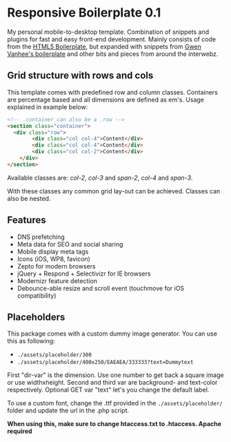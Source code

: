 # Responsive Boilerplate 0.1

My personal mobile-to-desktop template. Combination of snippets and plugins for fast and easy front-end development. Mainly consists of code from the [HTML5 Boilerplate](http://html5boilerplate.com), but expanded with snippets from [Gwen Vanhee's boilerplate](https://github.com/gwenvanhee/Boilerplate-0.2) and other bits and pieces from around the interwebz.

## Grid structure with rows and cols

This template comes with predefined row and column classes. Containers are percentage based and all dimensions are defined as em's. Usage explained in example below:

```html
<!-- .container can also be a .row -->
<section class="container">
  <div class="row">
		<div class="col col-4">Content</div>
		<div class="col col-4">Content</div>
		<div class="col col-2">Content</div>
	</div>
</section>
```
 
Available classes are: _col-2_, _col-3_ and _span-2_, _col-4_ and _span-3_.
 
With these classes any common grid lay-out can be achieved. Classes can also be nested.
 
## Features
 
 + DNS prefetching
 + Meta data for SEO and social sharing
 + Mobile display meta tags
 + Icons (iOS, WP8, favicon)
 + Zepto for modern browsers
 + jQuery + Respond + Selectivizr for IE browsers
 + Modernizr feature detection
 + Debounce-able resize and scroll event (touchmove for iOS compatibility)
 
## Placeholders

This package comes with a custom dummy image generator. You can use this as following:
+ `./assets/placeholder/300`
+ `./assets/placeholder/400x250/EAEAEA/333333?text=Dummytext`

First "dir-var" is the dimension. Use one number to get back a square image or use widthxheight.
Second and third var are background- and text-color respectively.
Optional GET var "text" let's you change the default label.

To use a custom font, change the .ttf provided in the `./assets/placeholder/` folder and update the url in the .php script.

**When using this, make sure to change htaccess.txt to .htaccess. Apache required**
